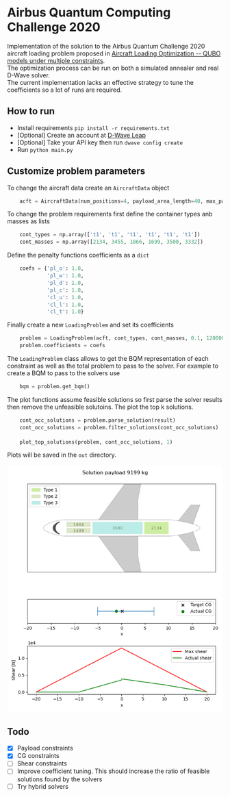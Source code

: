 # Airbus Quantum Computing Challenge 2020

Implementation of the solution to the Airbus Quantum Challenge 2020 aircraft loading problem proposed
in [Aircraft Loading Optimization -- QUBO models under multiple constraints](https://arxiv.org/abs/2102.09621).<br>
The optimization process can be run on both a simulated annealer and real D-Wave solver.<br>
The current implementation lacks an effective strategy to tune the coefficients so a lot of runs are required.

## How to run

- Install requirements ``` pip install -r requirements.txt ```
- [Optional] Create an account at [D-Wave Leap](https://cloud.dwavesys.com/leap/signup/)
- [Optional] Take your API key then run ``` dwave config create ```
- Run ``` python main.py ```

## Customize problem parameters

To change the aircraft data create an ``` AircraftData ``` object<br>

``` python
    acft = AircraftData(num_positions=4, payload_area_length=40, max_payload=8000, max_shear=13000, min_cg=-0.1, max_cg=0.2)
```

To change the problem requirements first define the container types anb masses as lists<br>

``` python
    cont_types = np.array(['t1', 't1', 't1', 't1', 't1', 't1'])
    cont_masses = np.array([2134, 3455, 1866, 1699, 3500, 3332])
```

Define the penalty functions coefficients as a ``` dict ```<br>

```python
    coefs = {'pl_o': 1.0,
             'pl_w': 1.0,
             'pl_d': 1.0,
             'pl_c': 1.0,
             'cl_u': 1.0,
             'cl_l': 1.0,
             'cl_t': 1.0}
```

Finally create a new ``` LoadingProblem ``` and set its coefficients<br>

```python
    problem = LoadingProblem(acft, cont_types, cont_masses, 0.1, 120000, -0.05)
    problem.coefficients = coefs
```

The ``` LoadingProblem ``` class allows to get the BQM representation of each constraint as well as the total problem to
pass to the solver. For example to create a BQM to pass to the solvers use<br>

```python
    bqm = problem.get_bqm()
```

The plot functions assume feasible solutions so first parse the solver results then remove the unfeasible solutoins. The
plot the top k solutions.<br>

```python
    cont_occ_solutions = problem.parse_solution(result)
    cont_occ_solutions = problem.filter_solutions(cont_occ_solutions)

    plot_top_solutions(problem, cont_occ_solutions, 1)
```

Plots will be saved in the ``` out ``` directory.<br><br>
![alt text](https://github.com/Gallinator/airbus-quantum-challenge-2020/blob/master/docs/example_plot.png)

## Todo

- [x] Payload constraints
- [x] CG constraints
- [ ] Shear constraints
- [ ] Improve coefficient tuning. This should increase the ratio of feasible solutions found by the solvers
- [ ] Try hybrid solvers
